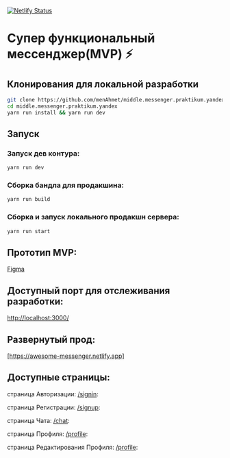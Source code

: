 [![Netlify Status](https://api.netlify.com/api/v1/badges/8bbe4dd7-96d8-4b88-a18e-4be045b460e3/deploy-status)](https://app.netlify.com/sites/awesome-messenger/deploys)

# Супер функциональный мессенджер(MVP) ⚡️

## Клонирования для локальной разработки

```bash
git clone https://github.com/menAhmet/middle.messenger.praktikum.yandex.git
cd middle.messenger.praktikum.yandex
yarn run install && yarn run dev
```

## Запуск

### Запуск дев контура:

```bash
yarn run dev
```

### Сборка бандла для продакшина:

```bash
yarn run build
```

### Сборка и запуск локального продакшн сервера:

```bash
yarn run start
```

## Прототип MVP:

[Figma](https://www.figma.com/file/QRgtIj6rivLA3LtRC48M1C/praktikum?type=design&node-id=0%3A1&mode=design&t=4IMmBAXBC0Naj1Ew-1)

## Доступный порт для отслеживания разработки:

[http://localhost:3000/](http://localhost:3000/)

## Развернутый прод:

[https://awesome-messenger.netlify.app]

## Доступные страницы:

страница Авторизации: [/signin](http://localhost:3000/src/pages/signIn/signIn.html):

страница Регистрации: [/signup](http://localhost:3000/src/pages/signUp/signUp.html):

страница Чата: [/chat](http://localhost:3000/src/pages/chat/chat.html):

страница Профиля: [/profile](http://localhost:3000/src/pages/profile/profile.html):

страница Редактирования Профиля: [/profile](http://localhost:3000/src/pages/profile/profileEdit.html):
